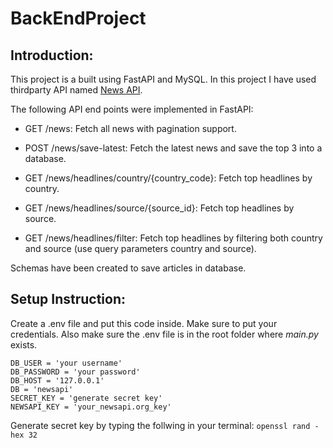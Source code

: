 # BackEndProject

## Introduction:
This project is a built using FastAPI and MySQL. In this project I have used thirdparty API named [News API](https://newsapi.org/). 

The following API end points were implemented in FastAPI:

* GET /news: Fetch all news with pagination support.

* POST /news/save-latest: Fetch the latest news and save the top 3 into a database.

* GET /news/headlines/country/{country_code}: Fetch top headlines by country.

* GET /news/headlines/source/{source_id}: Fetch top headlines by source.

* GET /news/headlines/filter: Fetch top headlines by filtering both country and source (use query parameters country and source). 

Schemas have been created to save articles in database. 


## Setup Instruction:
Create a .env file and put this code inside. Make sure to put your credentials. Also make sure the .env file is in the root folder where *main.py* exists.

```
DB_USER = 'your username'
DB_PASSWORD = 'your password'
DB_HOST = '127.0.0.1'
DB = 'newsapi'
SECRET_KEY = 'generate secret key'
NEWSAPI_KEY = 'your_newsapi.org_key'
```

Generate secret key by typing the follwing in your terminal:
`openssl rand -hex 32` 